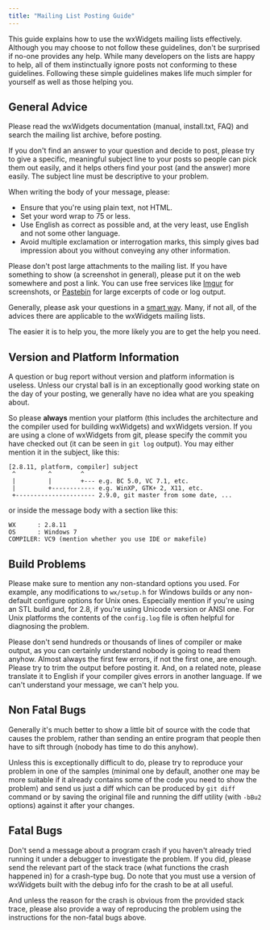 ```yaml
---
title: "Mailing List Posting Guide"
---
```


This guide explains how to use the wxWidgets mailing lists effectively.
Although you may choose to not follow these guidelines, don't be surprised if
no-one provides any help. While many developers on the lists are happy to help,
all of them instinctually ignore posts not conforming to these guidelines.
Following these simple guidelines makes life much simpler for yourself as well
as those helping you.


## General Advice

Please read the wxWidgets documentation (manual, install.txt, FAQ) and search
the mailing list archive, before posting.

If you don't find an answer to your question and decide to post, please try to
give a specific, meaningful subject line to your posts so people can pick them
out easily, and it helps others find your post (and the answer) more easily.
The subject line must be descriptive to your problem.

When writing the body of your message, please:

* Ensure that you're using plain text, not HTML.
* Set your word wrap to 75 or less.
* Use English as correct as possible and, at the very least, use English and
  not some other language.
* Avoid multiple exclamation or interrogation marks, this simply gives bad
  impression about you without conveying any other information.

Please don't post large attachments to the mailing list. If you have something
to show (a screenshot in general), please put it on the web somewhere and post
a link. You can use free services like [Imgur] for screenshots, or [Pastebin]
for large excerpts of code or log output.

[Imgur]: https://imgur.com/
[Pastebin]: https://pastebin.com/

Generally, please ask your questions in a [smart way][catb]. Many, if not all,
of the advices there are applicable to the wxWidgets mailing lists.

[catb]: http://www.catb.org/~esr/faqs/smart-questions.html

The easier it is to help you, the more likely you are to get the help you need.


## Version and Platform Information

A question or bug report without version and platform information is useless.
Unless our crystal ball is in an exceptionally good working state on the day of
your posting, we generally have no idea what are you speaking about.

So please **always** mention your platform (this includes the architecture and
the compiler used for building wxWidgets) and wxWidgets version. If you are
using a clone of wxWidgets from git, please specify the commit you have checked
out (it can be seen in `git log` output). You may either mention it in the
subject, like this:

    [2.8.11, platform, compiler] subject
     ^         ^        ^
     |         |        +--- e.g. BC 5.0, VC 7.1, etc.
     |         +------------ e.g. WinXP, GTK+ 2, X11, etc.
     +---------------------- 2.9.0, git master from some date, ...

or inside the message body with a section like this:

    WX      : 2.8.11
    OS      : Windows 7
    COMPILER: VC9 (mention whether you use IDE or makefile)


## Build Problems

Please make sure to mention any non-standard options you used. For example, any
modifications to `wx/setup.h` for Windows builds or any non-default configure
options for Unix ones. Especially mention if you're using an STL build and, for
2.8, if you're using Unicode version or ANSI one. For Unix platforms the
contents of the `config.log` file is often helpful for diagnosing the problem.

Please don't send hundreds or thousands of lines of compiler or make output, as
you can certainly understand nobody is going to read them anyhow. Almost always
the first few errors, if not the first one, are enough. Please try to trim the
output before posting it. And, on a related note, please translate it to
English if your compiler gives errors in another language. If we can't
understand your message, we can't help you.


## Non Fatal Bugs

Generally it's much better to show a little bit of source with the code that
causes the problem, rather than sending an entire program that people then have
to sift through (nobody has time to do this anyhow).

Unless this is exceptionally difficult to do, please try to reproduce your
problem in one of the samples (minimal one by default, another one may be more
suitable if it already contains some of the code you need to show the problem)
and send us just a diff which can be produced by `git diff` command or by
saving the original file and running the diff utility (with `-bBu2` options)
against it after your changes.


## Fatal Bugs

Don't send a message about a program crash if you haven't already tried running
it under a debugger to investigate the problem. If you did, please send the
relevant part of the stack trace (what functions the crash happened in) for a
crash-type bug. Do note that you must use a version of wxWidgets built with the
debug info for the crash to be at all useful.

And unless the reason for the crash is obvious from the provided stack trace,
please also provide a way of reproducing the problem using the instructions for
the non-fatal bugs above.
